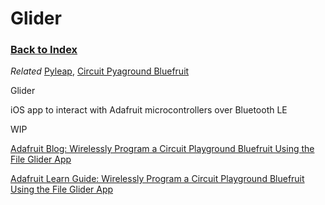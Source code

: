 
# Glider

### [Back to Index](index.md)


*Related* [Pyleap](pyleap.md), [Circuit Pyaground Bluefruit](circuit_playground.md)

Glider

iOS app to interact with Adafruit microcontrollers over Bluetooth LE

WIP



[Adafruit Blog: Wirelessly Program a Circuit Playground Bluefruit Using the File Glider App](https://blog.adafruit.com/2022/02/14/new-guide-wirelessly-program-a-circuit-playground-bluefruit-using-the-file-glider-app/)

[Adafruit Learn Guide: Wirelessly Program a Circuit Playground Bluefruit Using the File Glider App](https://learn.adafruit.com/how-to-transfer-files-to-a-circuit-playground-bluefruit-using-the-fileglider-app)


